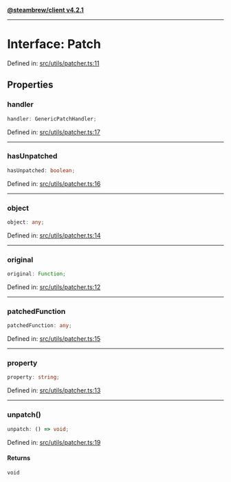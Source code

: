 [**@steambrew/client v4.2.1**](../README.md)

***

# Interface: Patch

Defined in: [src/utils/patcher.ts:11](https://github.com/SteamClientHomebrew/SDK/blob/main/typescript-packages/client/src/utils/patcher.ts#L11)

## Properties

### handler

```ts
handler: GenericPatchHandler;
```

Defined in: [src/utils/patcher.ts:17](https://github.com/SteamClientHomebrew/SDK/blob/main/typescript-packages/client/src/utils/patcher.ts#L17)

***

### hasUnpatched

```ts
hasUnpatched: boolean;
```

Defined in: [src/utils/patcher.ts:16](https://github.com/SteamClientHomebrew/SDK/blob/main/typescript-packages/client/src/utils/patcher.ts#L16)

***

### object

```ts
object: any;
```

Defined in: [src/utils/patcher.ts:14](https://github.com/SteamClientHomebrew/SDK/blob/main/typescript-packages/client/src/utils/patcher.ts#L14)

***

### original

```ts
original: Function;
```

Defined in: [src/utils/patcher.ts:12](https://github.com/SteamClientHomebrew/SDK/blob/main/typescript-packages/client/src/utils/patcher.ts#L12)

***

### patchedFunction

```ts
patchedFunction: any;
```

Defined in: [src/utils/patcher.ts:15](https://github.com/SteamClientHomebrew/SDK/blob/main/typescript-packages/client/src/utils/patcher.ts#L15)

***

### property

```ts
property: string;
```

Defined in: [src/utils/patcher.ts:13](https://github.com/SteamClientHomebrew/SDK/blob/main/typescript-packages/client/src/utils/patcher.ts#L13)

***

### unpatch()

```ts
unpatch: () => void;
```

Defined in: [src/utils/patcher.ts:19](https://github.com/SteamClientHomebrew/SDK/blob/main/typescript-packages/client/src/utils/patcher.ts#L19)

#### Returns

`void`
